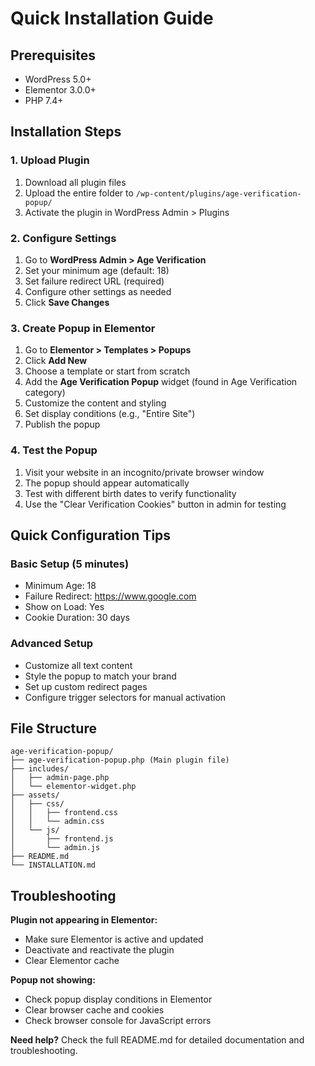 # Quick Installation Guide

## Prerequisites
- WordPress 5.0+
- Elementor 3.0.0+
- PHP 7.4+

## Installation Steps

### 1. Upload Plugin
1. Download all plugin files
2. Upload the entire folder to `/wp-content/plugins/age-verification-popup/`
3. Activate the plugin in WordPress Admin > Plugins

### 2. Configure Settings
1. Go to **WordPress Admin > Age Verification**
2. Set your minimum age (default: 18)
3. Set failure redirect URL (required)
4. Configure other settings as needed
5. Click **Save Changes**

### 3. Create Popup in Elementor
1. Go to **Elementor > Templates > Popups**
2. Click **Add New**
3. Choose a template or start from scratch
4. Add the **Age Verification Popup** widget (found in Age Verification category)
5. Customize the content and styling
6. Set display conditions (e.g., "Entire Site")
7. Publish the popup

### 4. Test the Popup
1. Visit your website in an incognito/private browser window
2. The popup should appear automatically
3. Test with different birth dates to verify functionality
4. Use the "Clear Verification Cookies" button in admin for testing

## Quick Configuration Tips

### Basic Setup (5 minutes)
- Minimum Age: 18
- Failure Redirect: https://www.google.com
- Show on Load: Yes
- Cookie Duration: 30 days

### Advanced Setup
- Customize all text content
- Style the popup to match your brand
- Set up custom redirect pages
- Configure trigger selectors for manual activation

## File Structure
```
age-verification-popup/
├── age-verification-popup.php (Main plugin file)
├── includes/
│   ├── admin-page.php
│   └── elementor-widget.php
├── assets/
│   ├── css/
│   │   ├── frontend.css
│   │   └── admin.css
│   └── js/
│       ├── frontend.js
│       └── admin.js
├── README.md
└── INSTALLATION.md
```

## Troubleshooting

**Plugin not appearing in Elementor:**
- Make sure Elementor is active and updated
- Deactivate and reactivate the plugin
- Clear Elementor cache

**Popup not showing:**
- Check popup display conditions in Elementor
- Clear browser cache and cookies
- Check browser console for JavaScript errors

**Need help?** Check the full README.md for detailed documentation and troubleshooting. 